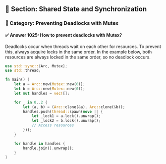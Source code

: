 ## 📘 Section: Shared State and Synchronization
### 🔹 Category: Preventing Deadlocks with Mutex
#### ✅ Answer 1025: How to prevent deadlocks with Mutex?

Deadlocks occur when threads wait on each other for resources. To prevent this, always acquire locks in the same order. In the example below, both resources are always locked in the same order, so no deadlock occurs.

```rust
use std::sync::{Arc, Mutex};
use std::thread;

fn main() {
    let a = Arc::new(Mutex::new(0));
    let b = Arc::new(Mutex::new(0));
    let mut handles = vec![];

    for _ in 0..2 {
        let (a, b) = (Arc::clone(&a), Arc::clone(&b));
        handles.push(thread::spawn(move || {
            let _lock1 = a.lock().unwrap();
            let _lock2 = b.lock().unwrap();
            // Access resources
        }));
    }

    for handle in handles {
        handle.join().unwrap();
    }
}
```
